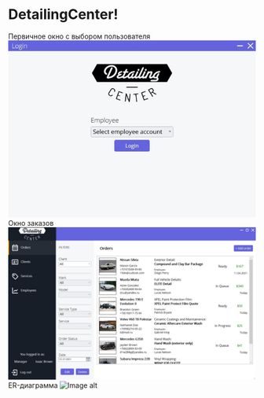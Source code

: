 # DetailingCenter!
Первичное окно с выбором пользователя
![Image alt](https://github.com/ImpactBlueSileighty/DetailingCenter/blob/master/DetailingCenter/Resources/Images/login_window.jpg)
Окно заказов
![Image alt](https://github.com/ImpactBlueSileighty/DetailingCenter/blob/master/DetailingCenter/Resources/Images/order_window.jpg)
ER-диаграмма 
![Image alt](https://github.com/ImpactBlueSileighty/DetailingCenter/blob/master/DetailingCenter/Resources/Images/image.jpg)
